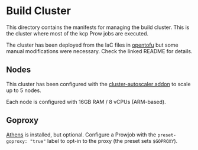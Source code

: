# Build Cluster

This directory contains the manifests for managing the build cluster. This
is the cluster where most of the kcp Prow jobs are executed.

The cluster has been deployed from the IaC files in [opentofu](./opentofu/) but some manual modifications were necessary.
Check the linked README for details.

## Nodes

This cluster has been configured with the [cluster-autoscaler addon](./opentofu/addons.tf) to scale up to 5 nodes.

Each node is configured with 16GB RAM / 8 vCPUs (ARM-based).

<!--
## Docker Registry Mirror

The cluster is configured to provision each node with a container registry
mirror, which runs inside the cluster itself (all nodes proxy requests to
docker.io through this mirror). This mirror is meant to prevent rate limits
from upstream registries.

In case a job runs docker-in-docker or similar setups, the inner container
engine can be pointed to `$DOCKER_REGISTRY_MIRROR_ADDR` (has a value like
`http://registry-mirror.registry.svc.cluster.local:5001`) to make it use
the proper mirror.
-->

## Goproxy

[Athens](https://github.com/gomods/athens) is installed, but optional.
Configure a Prowjob with the `preset-goproxy: "true"` label to opt-in to
the proxy (the preset sets `$GOPROXY`).
